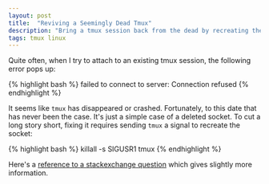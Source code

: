 ```yaml
---
layout: post
title:  "Reviving a Seemingly Dead Tmux"
description: "Bring a tmux session back from the dead by recreating the socket it uses."
tags: tmux linux
---
```


Quite often, when I try to attach to an existing tmux session, the following error pops up:

{% highlight bash %}
failed to connect to server: Connection refused
{% endhighlight %}

It seems like `tmux` has disappeared or crashed. Fortunately, to this date that
has never been the case. It's just a simple case of a deleted socket. To cut a
long story short, fixing it requires sending `tmux` a signal to recreate the
socket:

{% highlight bash %}
killall -s SIGUSR1 tmux
{% endhighlight %}

Here's a [reference to a stackexchange question](http://unix.stackexchange.com/questions/40928/tmux-session-lost-in-unknown-pts-cause-and-possible-solution)
which gives slightly more information.
